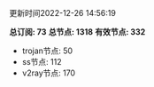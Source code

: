 更新时间2022-12-26 14:56:19

**总订阅: 73**
**总节点: 1318**
**有效节点: 332**
- trojan节点: 50
- ss节点: 112
- v2ray节点: 170
